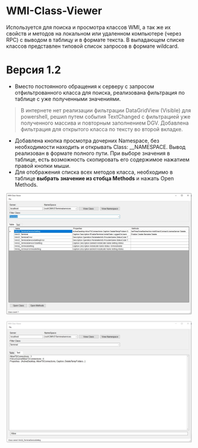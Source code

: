 # WMI-Class-Viewer

Используется для поиска и просмотра классов WMI, а так же их свойств и методов на локальном или удаленном компьютере (через RPC) с выводом в таблицу и в формате текста. В выпадающем списке классов представлен типовой список запросов в формате wildcard.

# Версия 1.2 
* Вместо постоянного обращения к серверу с запросом отфильтрованного класса для поиска, реализована фильтрация по таблице с уже полученными значениями.
> В интернете нет реализации фильтрации DataGridView (Visible) для powershell, решил путем события TextChanged с фильтрацией уже полученного массива и повторным заполнением DGV. Добавлена фильтрация для открытого класса по тексту во второй вкладке.
* Добавлена кнопка просмотра дочерних Namespace, без необходимости находить и открывать Class: __NAMESPACE. Вывод реализован в формате полного пути. При выборе значения в таблице, есть возможность скопировать его содержимое нажатием правой кнопки мыши.
* Для отображения списка всех методов класса, необходимо в таблице __выбрать значение из стобца Methods__ и нажать Open Methods.

![Image alt](https://github.com/Lifailon/WMI-Class-Viewer/blob/rsa/Interface-Filter.jpg)

![Image alt](https://github.com/Lifailon/WMI-Class-Viewer/blob/rsa/RDP-Status.jpg)


